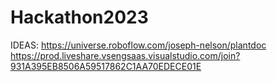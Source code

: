 # Hackathon2023
IDEAS:
https://universe.roboflow.com/joseph-nelson/plantdoc
https://prod.liveshare.vsengsaas.visualstudio.com/join?931A395EB8506A59517862C1AA70EDECE01E